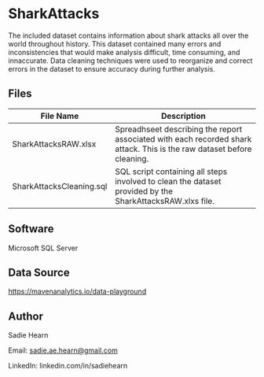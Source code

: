 # SharkAttacks

The included dataset contains information about shark attacks all over the world throughout history. This dataset contained many errors and inconsistencies that would make analysis difficult, time consuming, and innaccurate. Data cleaning techniques were used to reorganize and correct errors in the dataset to ensure accuracy during further analysis.

Files
---
| File Name  | Description |
| ------------- | ------------- |
| SharkAttacksRAW.xlsx | Spreadhseet describing the report associated with each recorded shark attack. This is the raw dataset before cleaning. |
| SharkAttacksCleaning.sql  | SQL script containing all steps involved to clean the dataset provided by the SharkAttacksRAW.xlxs file. |

Software
---
Microsoft SQL Server

Data Source
---
https://mavenanalytics.io/data-playground

Author
---
Sadie Hearn

Email: sadie.ae.hearn@gmail.com

LinkedIn: linkedin.com/in/sadiehearn
